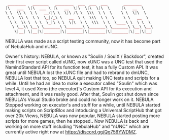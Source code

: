 ```lua
 ________   _______   ________  ___  ___  ___       ________     
|\   ___  \|\  ___ \ |\   __  \|\  \|\  \|\  \     |\   __  \    
\ \  \\ \  \ \   __/|\ \  \|\ /\ \  \\\  \ \  \    \ \  \|\  \   
 \ \  \\ \  \ \  \_|/_\ \   __  \ \  \\\  \ \  \    \ \   __  \  
  \ \  \\ \  \ \  \_|\ \ \  \|\  \ \  \\\  \ \  \____\ \  \ \  \ 
   \ \__\\ \__\ \_______\ \_______\ \_______\ \_______\ \__\ \__\
    \|__| \|__|\|_______|\|_______|\|_______|\|_______|\|__|\|__|
```

NEBULA was made as a script testing community, now it has become part of NebulaHub and nUNC.

Owner's history:
NEBULA, or known as "Soulin / SoulX / Backdoor", created their first ever script called xUNC, now xUNC was a UNC test that used the NamindStandard API for its function test, it has a fully Custom API. It was great until NEBULA lost the xUNC file and had to rebrand to dmUNC, NEBULA lost that too, so NEBULA quit making UNC tests and scripts for a while. Until he had an idea to make a executor called "Soulin" which was level 4, it used Xeno (the executor)'s Custom API for its execution and attachment, and it was really good. After that, Soulin got shut down since NEBULA's Visual Studio broke and could no longer work on it. NEBULA Stopped working on executor's and stuff for a while, until NEBULA started making scripts on ScriptBlox and intoducing a Universal ScriptHub that got over 20k Views, NEBULA was now popular, NEBULA started posting more scripts for more games, then he stopped.. Now NEBULA is back and working on more stuff including "NebulaHub" and "nUNC" which are currently active right now at https://discord.gg/Qg756YWDMZ.
